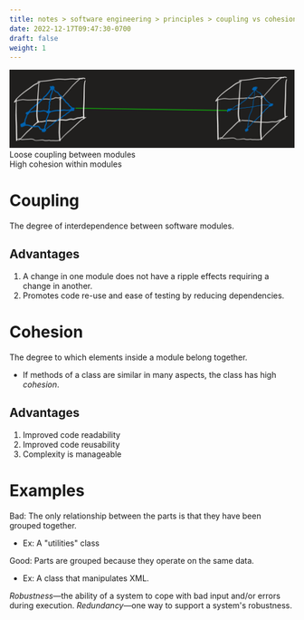 ```yaml
---
title: notes > software engineering > principles > coupling vs cohesion
date: 2022-12-17T09:47:30-0700
draft: false
weight: 1
---
```


![coupling vs cohesion](coupling-vs-cohesion.png)
Loose coupling between modules  
High cohesion within modules

# Coupling
The degree of interdependence between software modules.

## Advantages
1.  A change in one module does not have a ripple effects requiring a change in another.
2.  Promotes code re-use and ease of testing by reducing dependencies.

# Cohesion
The degree to which elements inside a module belong together.
- If methods of a class are similar in many aspects, the class has high *cohesion*.

## Advantages
1.  Improved code readability
2.  Improved code reusability
3.  Complexity is manageable

# Examples
Bad: The only relationship between the parts is that they have been grouped together.
- Ex: A "utilities" class

Good: Parts are grouped because they operate on the same data.
- Ex: A class that manipulates XML.

*Robustness*—the ability of a system to cope with bad input and/or errors during execution.
*Redundancy*—one way to support a system's robustness.
